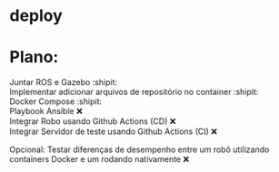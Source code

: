 # deploy


# Plano:

Juntar ROS e Gazebo  :shipit:    
Implementar adicionar arquivos de repositório no container :shipit:   
Docker Compose :shipit:  
Playbook Ansible :x:  
Integrar Robo usando Github Actions (CD) :x:  
Integrar Servidor de teste usando Github Actions (CI) :x:


Opcional:
Testar diferenças de desempenho entre um robô utilizando containers Docker e um rodando nativamente :x:  
